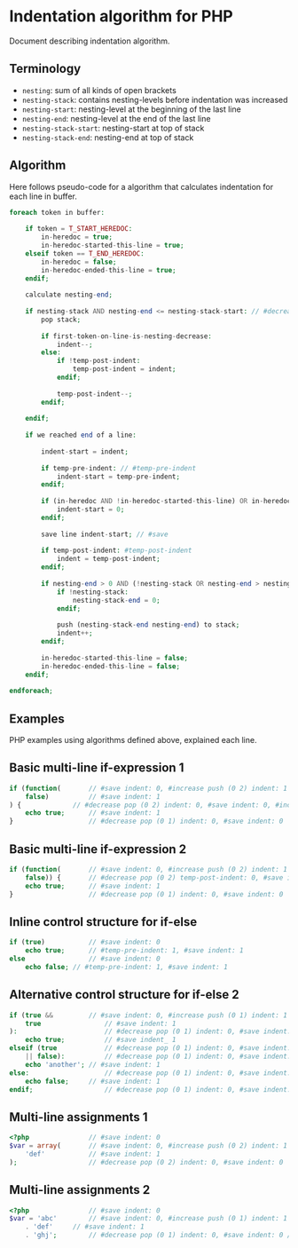 # Indentation algorithm for PHP

Document describing indentation algorithm.

## Terminology

* `nesting`: sum of all kinds of open brackets
* `nesting-stack`: contains nesting-levels before indentation was increased
* `nesting-start`: nesting-level at the beginning of the last line
* `nesting-end`: nesting-level at the end of the last line
* `nesting-stack-start`: nesting-start at top of stack
* `nesting-stack-end`: nesting-end at top of stack

## Algorithm

Here follows pseudo-code for a algorithm that calculates indentation for each line in buffer.

```php
foreach token in buffer:
    
    if token = T_START_HEREDOC:
        in-heredoc = true;
        in-heredoc-started-this-line = true;
    elseif token == T_END_HEREDOC:
        in-heredoc = false;
        in-heredoc-ended-this-line = true;
    endif;
    
    calculate nesting-end;
    
    if nesting-stack AND nesting-end <= nesting-stack-start: // #decrease
        pop stack;
        
        if first-token-on-line-is-nesting-decrease:
            indent--;
        else:
            if !temp-post-indent:
                temp-post-indent = indent;
            endif;
            
            temp-post-indent--;
        endif;
        
    endif;
    
    if we reached end of a line:
        
        indent-start = indent;
        
        if temp-pre-indent: // #temp-pre-indent
            indent-start = temp-pre-indent;
        endif;
        
        if (in-heredoc AND !in-heredoc-started-this-line) OR in-heredoc-ended-this-line:
            indent-start = 0;
        endif;
        
        save line indent-start; // #save
        
        if temp-post-indent: #temp-post-indent
            indent = temp-post-indent;
        endif;
        
        if nesting-end > 0 AND (!nesting-stack OR nesting-end > nesting-stack-end): // #increase
            if !nesting-stack:
                nesting-stack-end = 0;
            endif;
            
            push (nesting-stack-end nesting-end) to stack;
            indent++;
        endif;
        
        in-heredoc-started-this-line = false;
        in-heredoc-ended-this-line = false;
    endif;
    
endforeach;
```

## Examples

PHP examples using algorithms defined above, explained each line.

## Basic multi-line if-expression 1

```php				// #save indent: 0
if (function(		// #save indent: 0, #increase push (0 2) indent: 1
    false)			// #save indent: 1
) {				// #decrease pop (0 2) indent: 0, #save indent: 0, #increase push (0 1) indent: 1
    echo true;		// #save indent: 1
}					// #decrease pop (0 1) indent: 0, #save indent: 0
```

## Basic multi-line if-expression 2

```php				// #save indent: 0
if (function(		// #save indent: 0, #increase push (0 2) indent: 1
    false)) {		// #decrease pop (0 2) temp-post-indent: 0, #save indent: 1, #temp-post-indent indent: 0, #increase push (0 1) indent: 1
    echo true;		// #save indent: 1
}					// #decrease pop (0 1) indent: 0, #save indent: 0
```

## Inline control structure for if-else

```php				// #save indent: 0
if (true)			// #save indent: 0
    echo true;		// #temp-pre-indent: 1, #save indent: 1
else				// #save indent: 0
    echo false;	// #temp-pre-indent: 1, #save indent: 1
```

## Alternative control structure for if-else 2

```php					// #save indent: 0
if (true &&			// #save indent: 0, #increase push (0 1) indent: 1
    true				// #save indent: 1
):						// #decrease pop (0 1) indent: 0, #save indent: 0, #increase push (0 1) indent: 1
    echo true;			// #save indent_ 1
elseif (true			// #decrease pop (0 1) indent: 0, #save indent: 0, #increase push (0 1) indent: 1
    || false):			// #decrease pop (0 1) indent: 0, #save indent: 0, #increase push (0 1) indent: 1
    echo 'another';	// #save indent: 1
else:					// #decrease pop (0 1) indent: 0, #save indent: 0, #increase push (0 1) indent: 1
    echo false;		// #save indent: 1
endif;					// #decrease pop (0 1) indent: 0, #save indent: 0
```

## Multi-line assignments 1

```php
<?php				// #save indent: 0
$var = array(		// #save indent: 0, #increase push (0 2) indent: 1
    'def'			// #save indent: 1
);					// #decrease pop (0 2) indent: 0, #save indent: 0
```

## Multi-line assignments 2

```php
<?php				// #save indent: 0
$var = 'abc'		// #save indent: 0, #increase push (0 1) indent: 1
    . 'def'		// #save indent: 1
    . 'ghj';		// #decrease pop (0 1) indent: 0, #save indent: 0 /* ERROR */
```
